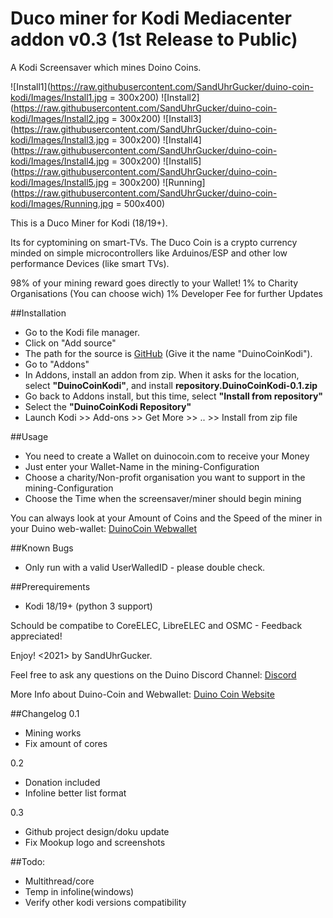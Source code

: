 # Duco miner for Kodi Mediacenter addon v0.3 (1st Release to Public)
A Kodi Screensaver which mines Doino Coins.

![Install1](https://raw.githubusercontent.com/SandUhrGucker/duino-coin-kodi/Images/Install1.jpg = 300x200)
![Install2](https://raw.githubusercontent.com/SandUhrGucker/duino-coin-kodi/Images/Install2.jpg = 300x200)
![Install3](https://raw.githubusercontent.com/SandUhrGucker/duino-coin-kodi/Images/Install3.jpg = 300x200)
![Install4](https://raw.githubusercontent.com/SandUhrGucker/duino-coin-kodi/Images/Install4.jpg = 300x200)
![Install5](https://raw.githubusercontent.com/SandUhrGucker/duino-coin-kodi/Images/Install5.jpg = 300x200)
![Running](https://raw.githubusercontent.com/SandUhrGucker/duino-coin-kodi/Images/Running.jpg = 500x400)

This is a Duco Miner for Kodi (18/19+).

Its for cyptomining on smart-TVs. The Duco Coin is a crypto currency minded on simple microcontrollers like Arduinos/ESP and other low performance Devices (like smart TVs).

98% of your mining reward goes directly to your Wallet!
1% to Charity Organisations (You can choose wich)
1% Developer Fee for further Updates


##Installation
* Go to the Kodi file manager.
* Click on "Add source"
* The path for the source is [GitHub](https://github.com/SandUhrGucker/duino-coin-kodi/) (Give it the name "DuinoCoinKodi").
* Go to "Addons"
* In Addons, install an addon from zip. When it asks for the location, select **"DuinoCoinKodi"**, and install **repository.DuinoCoinKodi-0.1.zip**
* Go back to Addons install, but this time, select **"Install from repository"**
* Select the **"DuinoCoinKodi Repository"**
* Launch Kodi >> Add-ons >> Get More >> .. >> Install from zip file


##Usage
* You need to create a Wallet on duinocoin.com to receive your Money
* Just enter your Wallet-Name in the mining-Configuration
* Choose a charity/Non-profit organisation you want to support in the mining-Configuration
* Choose the Time when the screensaver/miner should begin mining

You can always look at your Amount of Coins and the Speed of the miner in your Duino web-wallet: [DuinoCoin Webwallet](https://wallet.duinocoin.com/)

##Known Bugs
* Only run with a valid UserWalledID - please double check.

##Prerequirements
* Kodi 18/19+ (python 3 support)

Schould be compatibe to CoreELEC, LibreELEC and OSMC - Feedback appreciated!

Enjoy!
<2021> by SandUhrGucker.

Feel free to ask any questions on the Duino Discord Channel: [Discord](https://discord.gg/kvBkccy)

More Info about Duino-Coin and Webwallet: [Duino Coin Website](www.duinocoin.com)

##Changelog
0.1 
* Mining works 
* Fix amount of cores

0.2 
* Donation included
* Infoline better list format

0.3
* Github project design/doku update
* Fix Mookup logo and screenshots

##Todo:
* Multithread/core
* Temp in infoline(windows)
* Verify other kodi versions compatibility

